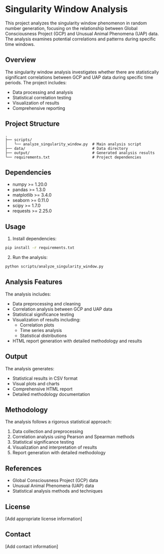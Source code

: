 # Singularity Window Analysis

This project analyzes the singularity window phenomenon in random number generation, focusing on the relationship between Global Consciousness Project (GCP) and Unusual Animal Phenomena (UAP) data. The analysis examines potential correlations and patterns during specific time windows.

## Overview

The singularity window analysis investigates whether there are statistically significant correlations between GCP and UAP data during specific time periods. The project includes:

- Data processing and analysis
- Statistical correlation testing
- Visualization of results
- Comprehensive reporting

## Project Structure

```
.
├── scripts/
│   └── analyze_singularity_window.py  # Main analysis script
├── data/                              # Data directory
├── output/                            # Generated analysis results
└── requirements.txt                   # Project dependencies
```

## Dependencies

- numpy >= 1.20.0
- pandas >= 1.3.0
- matplotlib >= 3.4.0
- seaborn >= 0.11.0
- scipy >= 1.7.0
- requests >= 2.25.0

## Usage

1. Install dependencies:
```bash
pip install -r requirements.txt
```

2. Run the analysis:
```bash
python scripts/analyze_singularity_window.py
```

## Analysis Features

The analysis includes:

- Data preprocessing and cleaning
- Correlation analysis between GCP and UAP data
- Statistical significance testing
- Visualization of results including:
  - Correlation plots
  - Time series analysis
  - Statistical distributions
- HTML report generation with detailed methodology and results

## Output

The analysis generates:

- Statistical results in CSV format
- Visual plots and charts
- Comprehensive HTML report
- Detailed methodology documentation

## Methodology

The analysis follows a rigorous statistical approach:

1. Data collection and preprocessing
2. Correlation analysis using Pearson and Spearman methods
3. Statistical significance testing
4. Visualization and interpretation of results
5. Report generation with detailed methodology

## References

- Global Consciousness Project (GCP) data
- Unusual Animal Phenomena (UAP) data
- Statistical analysis methods and techniques

## License

[Add appropriate license information]

## Contact

[Add contact information] 
